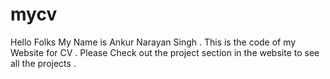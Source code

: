 # mycv
Hello Folks 
My Name is Ankur Narayan Singh . This is the code of my Website for CV .
Please Check out the project section in the website to see all the projects .
